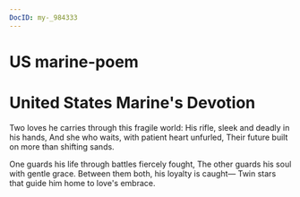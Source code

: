 ```yaml
---
DocID: my-_984333
---
```


# US marine-poem

# United States Marine's Devotion

Two loves he carries through this fragile world:
His rifle, sleek and deadly in his hands,
And she who waits, with patient heart unfurled,
Their future built on more than shifting sands.

One guards his life through battles fiercely fought,
The other guards his soul with gentle grace.
Between them both, his loyalty is caught—
Twin stars that guide him home to love's embrace.